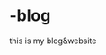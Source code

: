 # -blog
<style>
a {
font-size:20px;
}
</style
<a href="https://tansionline.github.io/-blog/" target="blank">this is my blog&website  </a>
